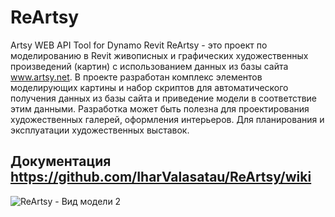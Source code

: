 # ReArtsy
Artsy WEB API Tool for Dynamo Revit
ReArtsy - это проект по моделированию в Revit живописных и графических художественных произведений (картин) с использованием данных из базы сайта www.artsy.net. В проекте разработан комплекс элементов моделирующих картины и набор скриптов для автоматического получения данных из базы сайта и приведение модели в соответствие этим данными. Разработка может быть полезна для проектирования художественных галерей, оформления интерьеров. Для планирования и эксплуатации художественных выставок.
## Документация https://github.com/IharValasatau/ReArtsy/wiki
![ReArtsy - Вид модели 2](https://lh3.googleusercontent.com/WB5dnSw6nwaHXbrPQvOlGazM61JIGdI1EUenXOWHt8ZHU36-cd_I6B7jmzhX2vbXtBGEDEhlth96nUrwe6CmapfUMESjoaEo5FdEBBqUlBpv_l92XwjxfEuu8t38O_4SBjb9UolLKsDqm3YVb1Q3oHxFswpws4c9bC0-W3-aKOkzI30nZv1TR9PmYROzOHx3h51hfzf8GrnRu6NyviVZHgzEauYiWOKKc363DvqjmmUQLW5L6d7PXrqzvPHwvovTyvy7Yn4yBM2Ea-n_wx5n-iLpNjMjII53rGJ4O4VYVZt5tAlr5rix0BP59C55Y9oq_fVlms_h-mkeAplf-8Myy3ZR7wTSYbcMWlUO-BlJuandp6wBhcvT1d3Spl5u6gW0Y2U1c1-SLvMhkDhm1QagdXf5OQJIunlrXiK8u4IDVrRTpDFbKd7a7E4Itdr6aQ3-oAVLVQ3vL9w_SnUVaUI2rSvekn1yWY6c0jioUsl5wLjZ15Gnabxn-B9E1kxqaZigcCVb-w-InOjHdeiXl-S8e9tRA6F2AXaKkDLg43Cc1Xn1Zjb_QUKtHcBq1SYPZYaHPpAo_NMq6QYoTaHJRbSXrU2j7A44Vye39n5oFLY6Ql50UhwIA6RX_4M4SQn-Tid4foDIxjqGJyo2AJ6Nkhbz3AabHkvhKFGDxhbbcjPvZ73yYuQW9rswwFTkwmKcCQ=w1591-h865-no?authuser=0)
